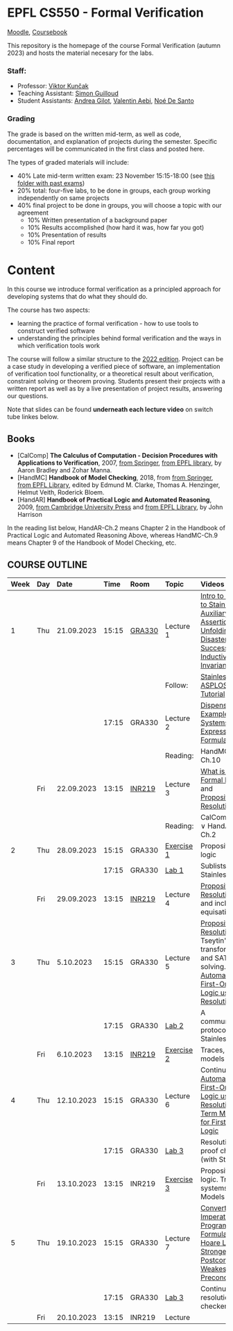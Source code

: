 # EPFL CS550 - Formal Verification

[Moodle](https://moodle.epfl.ch/course/view.php?id=13051), [Coursebook](https://edu.epfl.ch/coursebook/en/formal-verification-CS-550?cb_cycle=bama_cyclemaster&cb_section=in)

This  repository is the homepage of the course Formal Verification (autumn 2023) and hosts the material necesary for the labs.

### Staff:

- Professor: [Viktor Kunčak](https://people.epfl.ch/viktor.kuncak)
- Teaching Assistant: [Simon Guilloud](https://people.epfl.ch/simon.guilloud)
- Student Assistants: [Andrea Gilot](https://people.epfl.ch/andrea.gilot), [Valentin Aebi](https://people.epfl.ch/valentin.aebi/), [Noé De Santo](https://people.epfl.ch/noe.desanto)

### Grading

The grade is based on the written mid-term, as well as code, documentation, and explanation of projects during the semester. Specific percentages will be communicated in the first class and posted here.

The types of graded materials will include:

- 40% Late mid-term written exam: 23 November 15:15-18:00 (see [this folder with past exams](past-exams/))
- 20% total: four-five labs, to be done in groups, each group working independently on same projects
- 40% final project to be done in groups, you will choose a topic with our agreement
    - 10% Written presentation of a background paper 
    - 10% Results accomplished (how hard it was, how far you got)
    - 10% Presentation of results
    - 10% Final report

# Content

In this course we introduce formal verification as a principled approach for developing systems that do what they should do.

The course has two aspects:
- learning the practice of formal verification - how to use tools to construct verified software
- understanding the principles behind formal verification and the ways in which verification tools work

The course will follow a similar structure to the [2022 edition](https://gitlab.epfl.ch/lara/cs550/-/tree/2022?ref_type=heads). Project can be a case study in developing a verified piece of software, an implementation of verification tool functionality, or a theoretical result about verification, constraint solving or theorem proving. Students present their projects with a written report as well as by a live presentation of project results, answering our questions.

Note that slides can be found **underneath each lecture video** on switch tube linkes below. 

## Books

* [CalComp] **The Calculus of Computation - Decision Procedures with Applications to Verification**, 2007, [from Springer](https://doi.org/10.1007/978-3-540-74113-8), [from EPFL library](https://www.epfl.ch/campus/library/beast/?isbn=9783540741138), by Aaron Bradley and Zohar Manna.
* [HandMC] **Handbook of Model Checking**, 2018, from [from Springer](https://link.springer.com/book/10.1007/978-3-319-10575-8), [from EPFL Library](https://library.epfl.ch/en/beast?isbn=9783319105758), edited by Edmund M. Clarke, Thomas A. Henzinger, Helmut Veith, Roderick Bloem.
* [HandAR] **Handbook of Practical Logic and Automated Reasoning**, 2009, [from Cambridge University Press](https://doi.org/10.1017/CBO9780511576430) and [from EPFL Library](https://library.epfl.ch/en/beast?isbn=9786612058776), by John Harrison

In the reading list below, HandAR-Ch.2 means Chapter 2 in the Handbook of Practical Logic and Automated Reasoning Above, whereas HandMC-Ch.9 means Chapter 9 of the Handbook of Model Checking, etc.

## COURSE OUTLINE 


| Week | Day | Date       | Time  | Room   | Topic                           | Videos & Slides              |
| :--  | :-- | :--        | :--   | :--    | :--                             | :--                          |
| 1    | Thu | 21.09.2023 | 15:15 | [GRA330](https://plan.epfl.ch/?room==GR%20A3%2030) | Lecture 1                       | [Intro to FV](https://tube.switch.ch/videos/56b40f7e), [Intro to Stainless](https://tube.switch.ch/videos/c7d203e8), [Auxiliary Assertions](https://tube.switch.ch/videos/44e8a0dc), [Unfolding](https://tube.switch.ch/videos/ada8a42c), [Disasters, Successes, and Inductive Invariants](https://tube.switch.ch/videos/cca7c3f8) |
|      |     |           |   |   | Follow:                       | [Stainless ASPLOS'22 Tutorial](https://epfl-lara.github.io/asplos2022tutorial/)  |
|      |     |           | 17:15 | GRA330 | Lecture 2                       | [Dispenser Example](https://tube.switch.ch/videos/ded227dd), [Finite Systems Expressed with Formulas](https://tube.switch.ch/videos/088d2823) |
|      |     |            |   |   | Reading:                       | HandMC-Ch.10  |
|      | Fri | 22.09.2023 | 13:15 | [INR219](https://plan.epfl.ch/?room==INR%20219) | Lecture 3                       | [What is a Formal Proof?](https://tube.switch.ch/videos/4a211e7a) and [Propositional Resolution](https://tube.switch.ch/videos/280bbc4c) |
|      |     |            |   |   | Reading:                       | CalComp-Ch.1 ∨ HandAR-Ch.2 |
| 2    | Thu | 28.09.2023 | 15:15 | GRA330 | [Exercise 1](exercises/Exercises1/ex1.pdf) | Propositional logic
|      |     |            | 17:15 | GRA330 | [Lab 1](labs/lab1/) | Sublists in Stainless
|      | Fri | 29.09.2023 | 13:15 | [INR219](https://plan.epfl.ch/?room==INR%20219) | Lecture 4                       | [Propositional Resolution](https://tube.switch.ch/videos/280bbc4c) up to and including equisatisfiability |
| 3    | Thu | 5.10.2023 | 15:15 | GRA330 | Lecture 5 | [Propositional Resolution](https://tube.switch.ch/videos/280bbc4c): Tseytin's transformation and SAT solving. [Automating First-Order Logic using Resolution](https://tube.switch.ch/videos/60fb9217) | 
|      |     |           | 17:15 | GRA330 | [Lab 2](labs/lab2) | A communication protocol in Stainless 
|      | Fri | 6.10.2023 | 13:15 | [INR219](https://plan.epfl.ch/?room==INR%20219) | [Exercise 2](https://gitlab.epfl.ch/lara/cs550/-/tree/main/exercises/Exercises2?ref_type=heads)         | Traces, SAT, models |
| 4    | Thu | 12.10.2023 | 15:15 | GRA330 | Lecture 6 | Continue [Automating First-Order Logic using Resolution](https://tube.switch.ch/videos/60fb9217). [Term Models for First-Order Logic](https://mediaspace.epfl.ch/edit/0_jnuljf9n)
|      |     |            | 17:15 | GRA330 | [Lab 3](labs/lab3/) | Resolution proof checker (with Stainless) |
|      | Fri | 13.10.2023| 13:15 | INR219 | [Exercise 3](https://gitlab.epfl.ch/lara/cs550/-/tree/main/exercises/Exercises3) | Propositional logic. Transition systems. Models |
| 5    | Thu | 19.10.2023 | 15:15 | GRA330 | Lecture 7 | [Converting Imperative Programs to Formulas](https://tube.switch.ch/videos/79219264), [Hoare Logic, Strongest Postcondition, Weakest Precondition](https://tube.switch.ch/videos/3fc107a7) |  
|      |     |            | 17:15 | GRA330 | [Lab 3](labs/lab3/) | Continue resolution proof checker |
|      | Fri | 20.10.2023 | 13:15 | INR219 | Lecture |  |
